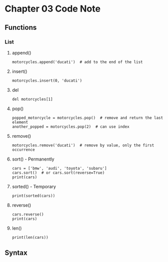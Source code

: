 # Chapter 03 Code Note
## Functions
### List
1. append()
   ```
   motorcycles.append('ducati')  # add to the end of the list
   ```
2. insert()
   ```
   motorcycles.insert(0, 'ducati')
   ```
3. del
   ```
   del motorcycles[1]
   ```
4. pop()
   ```
   popped_motorcycle = motorcycles.pop()  # remove and return the last element
   another_popped = motorcycles.pop(2)  # can use index
   ```
5. remove()
   ```
   motorcycles.remove('ducati')  # remove by value, only the first occurrence 
   ```
6. sort() - Permanently
   ```
   cars = ['bmw', 'audi', 'toyota', 'subaru']
   cars.sort()  # or cars.sort(reverse=True)
   print(cars)
   ```
7. sorted() - Temporary
   ```
   print(sorted(cars))
   ```
8. reverse()
   ```
   cars.reverse()
   print(cars)
   ```
9. len()
   ```
   print(len(cars))
   ```

## Syntax
